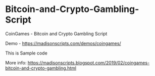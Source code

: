 # Bitcoin-and-Crypto-Gambling-Script
 CoinGames - Bitcoin and Crypto Gambling Script 
 
 Demo - https://madisonscripts.com/demos/coingames/
 
 This is Sample code
 
 More info:
 https://madisonscripts.blogspot.com/2019/02/coingames-bitcoin-and-crypto-gambling.html

